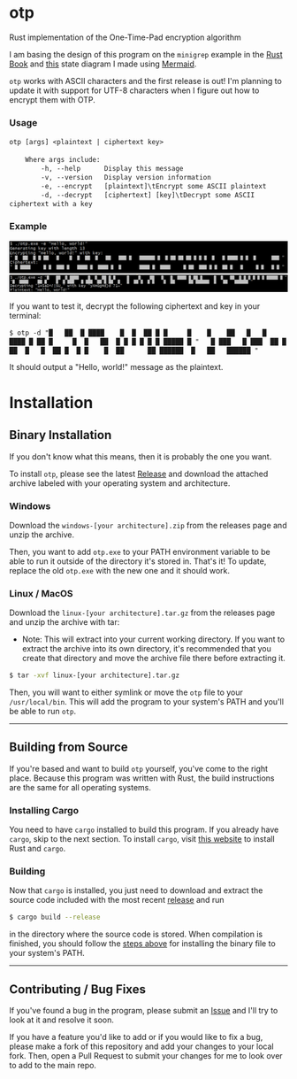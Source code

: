 # otp
Rust implementation of the One-Time-Pad encryption algorithm

I am basing the design of this program on the `minigrep` example in the [Rust Book](https://doc.rust-lang.org/stable/book/ch12-00-an-io-project.html) and [this](state_diagram.mmd) state diagram I made using [Mermaid](https://mermaid.live/). 

`otp` works with ASCII characters and the first release is out! I'm planning to update it with support for UTF-8 characters when I figure out how to encrypt them with OTP. 

### Usage
```
otp [args] <plaintext | ciphertext key>

    Where args include: 
        -h, --help      Display this message
        -v, --version   Display version information
        -e, --encrypt   [plaintext]\tEncrypt some ASCII plaintext
        -d, --decrypt   [ciphertext] [key]\tDecrypt some ASCII ciphertext with a key
```

### Example
![1713278544335](image/README/1713278544335.png)
![1713278507314](image/README/1713278507314.png)

If you want to test it, decrypt the following ciphertext and key in your terminal: 
```
$ otp -d "█   ██  █ ████    █  █  ██ █ █     █    █    ██   █   █  ████ █ ██ █     █  █   ██  █ █ █ █ █ █ █████ █ "   █ ███   █ ███  ██ █ ██  █   █  ██ █  █ █    █  ██      ██ ██████  █   ██   ██████ "
```

It should output a "Hello, world!" message as the plaintext. 


# Installation
## Binary Installation
If you don't know what this means, then it is probably the one you want.

To install `otp`, please see the latest [Release](https://github.com/kcajeel/otp/releases) and download the attached archive labeled with your operating system and architecture.

### Windows
Download the `windows-[your architecture].zip` from the releases page and unzip the archive. 

Then, you want to add `otp.exe` to your PATH environment variable to be able to run it outside of the directory it's stored in.
That's it! To update, replace the old `otp.exe` with the new one and it should work.

### Linux / MacOS
Download the `linux-[your architecture].tar.gz` from the releases page and unzip the archive with tar:
- Note: This will extract into your current working directory. If you want to extract the archive into its own directory, it's recommended that you create that directory and move the archive file there before extracting it.
```sh
$ tar -xvf linux-[your architecture].tar.gz
```
Then, you will want to either symlink or move the `otp` file to your `/usr/local/bin`. This will add the program to your system's PATH and you'll be able to run `otp`.

---

## Building from Source
If you're based and want to build `otp` yourself, you've come to the right place. Because this program was written with Rust, the build instructions are the same for all operating systems. 

### Installing Cargo
You need to have `cargo` installed to build this program. If you already have `cargo`, skip to the next section. To install `cargo`, visit [this website](https://www.rust-lang.org/tools/install) to install Rust and `cargo`. 

### Building
Now that `cargo` is installed, you just need to download and extract the source code included with the most recent [release](https://github.com/kcajeel/otp/releases) and run 
```sh
$ cargo build --release
```
in the directory where the source code is stored. When compilation is finished, you should follow the [steps above](#binary-installation) for installing the binary file to your system's PATH. 

---

## Contributing / Bug Fixes
If you've found a bug in the program, please submit an [Issue](https://github.com/kcajeel/otp/issues) and I'll try to look at it and resolve it soon. 

If you have a feature you'd like to add or if you would like to fix a bug, please make a fork of this repository and add your changes to your local fork. Then, open a Pull Request to submit your changes for me to look over to add to the main repo. 
